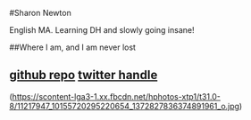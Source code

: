 #Sharon Newton

English MA. Learning DH and slowly going insane!

##Where I am, and I am never lost

[github repo](https://github.com/Sharonmn63)
[twitter handle](https://twitter.com/sharonmn23)
----
(https://scontent-lga3-1.xx.fbcdn.net/hphotos-xtp1/t31.0-8/11217947_10155720295220654_1372827836374891961_o.jpg)
